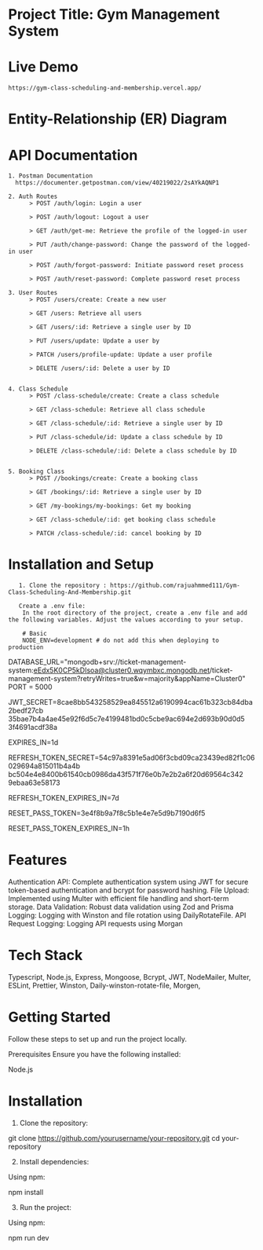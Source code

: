 # Project Title: Gym Management System

# Live Demo

    https://gym-class-scheduling-and-membership.vercel.app/

# Entity-Relationship (ER) Diagram

# API Documentation

    1. Postman Documentation
      https://documenter.getpostman.com/view/40219022/2sAYkAQNP1

    2. Auth Routes
          > POST /auth/login: Login a user

          > POST /auth/logout: Logout a user

          > GET /auth/get-me: Retrieve the profile of the logged-in user

          > PUT /auth/change-password: Change the password of the logged-in user

          > POST /auth/forgot-password: Initiate password reset process

          > POST /auth/reset-password: Complete password reset process

    3. User Routes
          > POST /users/create: Create a new user

          > GET /users: Retrieve all users

          > GET /users/:id: Retrieve a single user by ID

          > PUT /users/update: Update a user by

          > PATCH /users/profile-update: Update a user profile

          > DELETE /users/:id: Delete a user by ID


    4. Class Schedule
          > POST /class-schedule/create: Create a class schedule

          > GET /class-schedule: Retrieve all class schedule

          > GET /class-schedule/:id: Retrieve a single user by ID

          > PUT /class-schedule/id: Update a class schedule by ID

          > DELETE /class-schedule/:id: Delete a class schedule by ID


    5. Booking Class
          > POST //bookings/create: Create a booking class

          > GET /bookings/:id: Retrieve a single user by ID

          > GET /my-bookings/my-bookings: Get my booking

          > GET /class-schedule/:id: get booking class schedule

          > PATCH /class-schedule/:id: cancel booking by ID

# Installation and Setup

       1. Clone the repository : https://github.com/rajuahmmed111/Gym-Class-Scheduling-And-Membership.git

       Create a .env file:
        In the root directory of the project, create a .env file and add the following variables. Adjust the values according to your setup.

        # Basic
        NODE_ENV=development # do not add this when deploying to production

DATABASE_URL="mongodb+srv://ticket-management-system:eEdx5K0CP5kDIsoa@cluster0.wqymbxc.mongodb.net/ticket-management-system?retryWrites=true&w=majority&appName=Cluster0"
PORT = 5000

JWT_SECRET=8cae8bb543258529ea845512a6190994cac61b323cb84dba2bedf27cb
35bae7b4a4ae45e92f6d5c7e4199481bd0c5cbe9ac694e2d693b90d0d5
3f4691acdf38a

EXPIRES_IN=1d

REFRESH_TOKEN_SECRET=54c97a8391e5ad06f3cbd09ca23439ed82f1c06029694a815011b4a4b
bc504e4e8400b61540cb0986da43f571f76e0b7e2b2a6f20d69564c342
9ebaa63e58173

REFRESH_TOKEN_EXPIRES_IN=7d

RESET_PASS_TOKEN=3e4f8b9a7f8c5b1e4e7e5d9b7190d6f5

RESET_PASS_TOKEN_EXPIRES_IN=1h

# Features

Authentication API: Complete authentication system using JWT for secure token-based authentication and bcrypt for password hashing.
File Upload: Implemented using Multer with efficient file handling and short-term storage.
Data Validation: Robust data validation using Zod and Prisma
Logging: Logging with Winston and file rotation using DailyRotateFile.
API Request Logging: Logging API requests using Morgan

# Tech Stack

Typescript,
Node.js,
Express,
Mongoose,
Bcrypt,
JWT,
NodeMailer,
Multer,
ESLint,
Prettier,
Winston,
Daily-winston-rotate-file,
Morgen,

# Getting Started

Follow these steps to set up and run the project locally.

Prerequisites
Ensure you have the following installed:

Node.js

# Installation

1.  Clone the repository:

git clone https://github.com/yourusername/your-repository.git
cd your-repository

2. Install dependencies:

Using npm:

npm install

3. Run the project:

Using npm:

npm run dev
